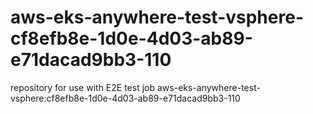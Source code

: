 # aws-eks-anywhere-test-vsphere-cf8efb8e-1d0e-4d03-ab89-e71dacad9bb3-110
repository for use with E2E test job aws-eks-anywhere-test-vsphere:cf8efb8e-1d0e-4d03-ab89-e71dacad9bb3-110
